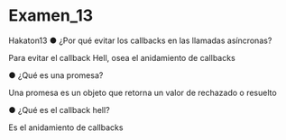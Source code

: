 # Examen_13
Hakaton13
● ¿Por qué evitar los callbacks en las llamadas asíncronas?

Para evitar el callback Hell, osea el anidamiento de callbacks


● ¿Qué es una promesa?

Una promesa es un objeto que retorna un valor de rechazado o resuelto


● ¿Qué es el callback hell?

Es el anidamiento de callbacks
